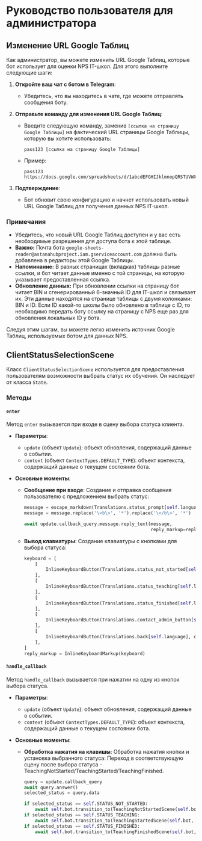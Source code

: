 # Руководство пользователя для администратора

## Изменение URL Google Таблиц

Как администратор, вы можете изменить URL Google Таблиц, которые бот использует для оценки NPS IT-школ. Для этого выполните следующие шаги:

1. **Откройте ваш чат с ботом в Telegram**:
   - Убедитесь, что вы находитесь в чате, где можете отправлять сообщения боту.

2. **Отправьте команду для изменения URL Google Таблиц**:
   - Введите следующую команду, заменив `[ссылка на страницу Google Таблицы]` на фактический URL страницы Google Таблицы, которую вы хотите использовать:
     ```
     pass123 [ссылка на страницу Google Таблицы]
     ```
   - Пример:
     ```
     pass123 https://docs.google.com/spreadsheets/d/1abcdEFGHIJklmnopQRSTUVWXyz1234567890/edit#gid=0
     ```

3. **Подтверждение**:
   - Бот обновит свою конфигурацию и начнет использовать новый URL Google Таблиц для получения данных NPS IT-школ.

### Примечания
- Убедитесь, что новый URL Google Таблиц доступен и у вас есть необходимые разрешения для доступа бота к этой таблице.
- **Важно:** Почта бота `google-sheets-reader@astanahubproject.iam.gserviceaccount.com` должна быть добавлена в редакторы этой Google Таблицы.
- **Напоминание:** В разных страницах (вкладках) таблицы разные ссылки, и бот читает данные именно с той страницы, на которую указывает предоставленная ссылка.
- **Обновление данных:** При обновлении ссылки на страницу бот читает BIN и сгенерированный 6-значный ID для IT-школ и связывает их. Эти данные находятся на странице таблицы с двумя колонками: BIN и ID. Если ID какой-то школы было обновлено в таблице с ID, то необходимо передать боту ссылку на страницу с NPS еще раз для обновления локальных ID у бота.

Следуя этим шагам, вы можете легко изменить источник Google Таблиц, используемых ботом для данных NPS.



## ClientStatusSelectionScene

Класс `ClientStatusSelectionScene` используется для предоставления пользователям возможности выбрать статус их обучения. Он наследует от класса `State`.

### Методы

#### `enter`

Метод `enter` вызывается при входе в сцену выбора статуса клиента.

- **Параметры**:
  - `update` (объект `Update`): объект обновления, содержащий данные о событии.
  - `context` (объект `ContextTypes.DEFAULT_TYPE`): объект контекста, содержащий данные о текущем состоянии бота.

- **Основные моменты**:
  - **Сообщение при входе**:
    Создание и отправка сообщения пользователю с предложением выбрать статус:
    ```python
    message = escape_markdown(Translations.status_prompt[self.language])
    message = message.replace('\<b\>', '*').replace('\</b\>', '*')

    await update.callback_query.message.reply_text(message,
                                                   reply_markup=reply_markup, parse_mode='MarkdownV2')
    ```
  - **Вывод клавиатуры**:
    Создание клавиатуры с кнопками для выбора статуса:
    ```python
    keyboard = [
        [
            InlineKeyboardButton(Translations.status_not_started[self.language], callback_data=self.STATUS_NOT_STARTED),
        ],
        [
            InlineKeyboardButton(Translations.status_teaching[self.language], callback_data=self.STATUS_TEACHING),
        ],
        [
            InlineKeyboardButton(Translations.status_finished[self.language], callback_data=self.STATUS_FINISHED)
        ],
        [
            InlineKeyboardButton(Translations.contact_admin_button[self.language], callback_data='contact_admin')
        ],
        [
            InlineKeyboardButton(Translations.back[self.language], callback_data='back')
        ],
    ]
    reply_markup = InlineKeyboardMarkup(keyboard)
    ```

#### `handle_callback`

Метод `handle_callback` вызывается при нажатии на одну из кнопок выбора статуса.

- **Параметры**:
  - `update` (объект `Update`): объект обновления, содержащий данные о событии.
  - `context` (объект `ContextTypes.DEFAULT_TYPE`): объект контекста, содержащий данные о текущем состоянии бота.

- **Основные моменты**:
  - **Обработка нажатия на клавишы**:
    Обработка нажатия кнопки и установка выбранного статуса:
    Переход в соответствующую сцену после выбора статуса - TeachingNotStarted/TeachingStarted/TeachingFinished.
    ```python
    query = update.callback_query
    await query.answer()
    selected_status = query.data

    if selected_status == self.STATUS_NOT_STARTED:
        await self.bot.transition_to(TeachingNotStartedScene(self.bot, self.language), update, context)
    if selected_status == self.STATUS_TEACHING:
        await self.bot.transition_to(TeachingStartedScene(self.bot, self.language), update, context)
    if selected_status == self.STATUS_FINISHED:
        await self.bot.transition_to(TeachingFinishedScene(self.bot, self.language), update, context)
    ```
